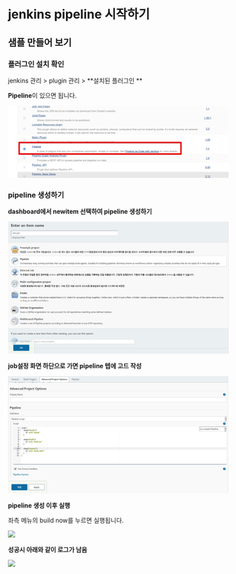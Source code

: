 # jenkins pipeline 시작하기 

## 샘플 만들어 보기

### 플러그인 설치 확인 

jenkins 관리 > plugin 관리 >  **설치된 플러그인 **

**Pipeline**이 있으면 됩니다.

![plugin 확인](./image/pipeline-1-begin.png)

 

### pipeline  생성하기 

**dashboard에서 newitem 선택하여  pipeline 생성하기** 

![](./image/pipeline-2-be.png)



**job설정 화면 하단으로 가면 pipeline 텝에 고드 작성**

![](./image/pipeline-3-be.png) 



**pipeline  생성 이후 실행** 

좌측 메뉴의 build now를 누르면 실행됩니다.

![](C:\Users\jslee\Documents\GitHub\OSS\jenkins\image\pipeline-5-be.png)



**성공시 아래와 같이 로그가 남음**

![](C:\Users\jslee\Documents\GitHub\OSS\jenkins\image\pipeline-7-begin.png)